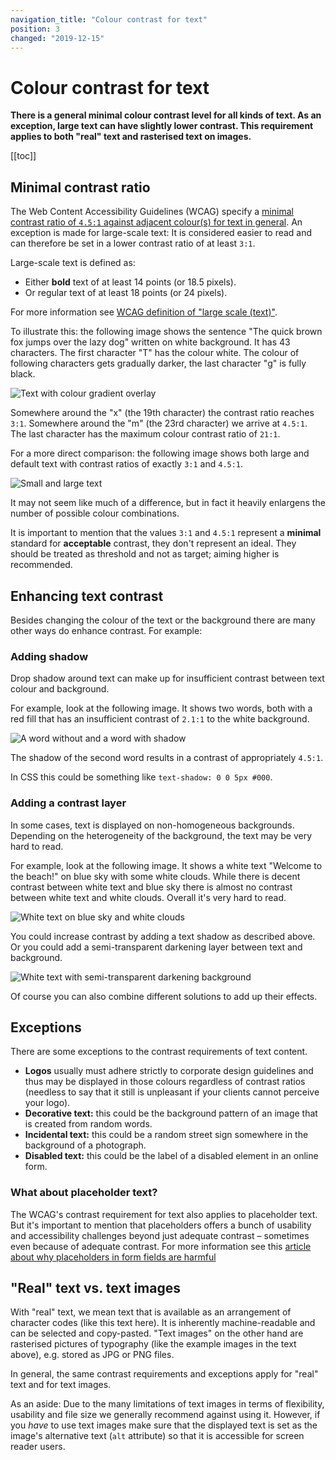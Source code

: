 ```yaml
---
navigation_title: "Colour contrast for text"
position: 3
changed: "2019-12-15"
---
```


# Colour contrast for text

**There is a general minimal colour contrast level for all kinds of text. As an exception, large text can have slightly lower contrast. This requirement applies to both "real" text and rasterised text on images.**

[[toc]]

## Minimal contrast ratio

The Web Content Accessibility Guidelines (WCAG) specify a [minimal contrast ratio of `4.5:1` against adjacent colour(s) for text in general](https://www.w3.org/TR/WCAG21/#contrast-minimum). An exception is made for large-scale text: It is considered easier to read and can therefore be set in a lower contrast ratio of at least `3:1`.

Large-scale text is defined as:

- Either **bold** text of at least 14 points (or 18.5 pixels).
- Or regular text of at least 18 points (or 24 pixels).

For more information see [WCAG definition of "large scale (text)"](https://www.w3.org/TR/WCAG21/#dfn-large-scale).

To illustrate this: the following image shows the sentence "The quick brown fox jumps over the lazy dog" written on white background. It has 43 characters. The first character "T" has the colour white. The colour of following characters gets gradually darker, the last character "g" is fully black.

![Text with colour gradient overlay](_media/lazy-dog.png)

Somewhere around the "x" (the 19th character) the contrast ratio reaches `3:1`. Somewhere around the "m" (the 23rd character) we arrive at `4.5:1`. The last character has the maximum colour contrast ratio of `21:1`.

For a more direct comparison: the following image shows both large and default text with contrast ratios of exactly `3:1` and `4.5:1`.

![Small and large text](_media/small-and-large-text.png)

It may not seem like much of a difference, but in fact it heavily enlargens the number of possible colour combinations.

It is important to mention that the values `3:1` and `4.5:1` represent a **minimal** standard for **acceptable** contrast, they don't represent an ideal. They should be treated as threshold and not as target; aiming higher is recommended. 

## Enhancing text contrast

Besides changing the colour of the text or the background there are many other ways do enhance contrast. For example:

### Adding shadow

Drop shadow around text can make up for insufficient contrast between text colour and background.

For example, look at the following image. It shows two words, both with a red fill that has an insufficient contrast of `2.1:1` to the white background.

![A word without and a word with shadow](_media/words-without-and-with-shadow.png)

The shadow of the second word results in a contrast of appropriately `4.5:1`. 

In CSS this could be something like `text-shadow: 0 0 5px #000`.

### Adding a contrast layer

In some cases, text is displayed on non-homogeneous backgrounds. Depending on the heterogeneity of the background, the text may be very hard to read.

For example, look at the following image. It shows a white text "Welcome to the beach!" on blue sky with some white clouds. While there is decent contrast between white text and blue sky there is almost no contrast between white text and white clouds. Overall it's very hard to read.

![White text on blue sky and white clouds](_media/beach.png)

You could increase contrast by adding a text shadow as described above. Or you could add a semi-transparent darkening layer between text and background.

![White text with semi-transparent darkening background](_media/beach-with-background.png)

Of course you can also combine different solutions to add up their effects.

## Exceptions

There are some exceptions to the contrast requirements of text content.

- **Logos** usually must adhere strictly to corporate design guidelines and thus may be displayed in those colours regardless of contrast ratios (needless to say that it still is unpleasant if your clients cannot perceive your logo).
- **Decorative text:** this could be the background pattern of an image that is created from random words.
- **Incidental text:** this could be a random street sign somewhere in the background of a photograph.
- **Disabled text:** this could be the label of a disabled element in an online form.

### What about placeholder text?

The WCAG's contrast requirement for text also applies to placeholder text. But it's important to mention that placeholders offers a bunch of usability and accessibility challenges beyond just adequate contrast – sometimes even because of adequate contrast. For more information see this [article about why placeholders in form fields are harmful](https://www.nngroup.com/articles/form-design-placeholders/)

## "Real" text vs. text images

With "real" text, we mean text that is available as an arrangement of character codes (like this text here). It is inherently machine-readable and can be selected and copy-pasted. "Text images" on the other hand are rasterised pictures of typography (like the example images in the text above), e.g. stored as JPG or PNG files. 

In general, the same contrast requirements and exceptions apply for "real" text and for text images. 

As an aside: Due to the many limitations of text images in terms of flexibility, usability and file size we generally recommend against using it. However, if you *have* to use text images make sure that the displayed text is set as the image's alternative text (`alt` attribute) so that it is accessible for screen reader users.

